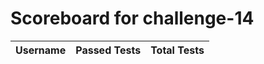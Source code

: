 # Scoreboard for challenge-14
| Username   | Passed Tests | Total Tests |
|------------|--------------|-------------|
